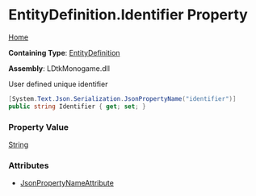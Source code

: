 # EntityDefinition\.Identifier Property

[Home](../../../README.md)

**Containing Type**: [EntityDefinition](../README.md)

**Assembly**: LDtkMonogame\.dll

  
User defined unique identifier

```csharp
[System.Text.Json.Serialization.JsonPropertyName("identifier")]
public string Identifier { get; set; }
```

### Property Value

[String](https://docs.microsoft.com/en-us/dotnet/api/system.string)

### Attributes

* [JsonPropertyNameAttribute](https://docs.microsoft.com/en-us/dotnet/api/system.text.json.serialization.jsonpropertynameattribute)

